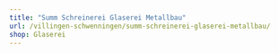 ```yaml
---
title: "Summ Schreinerei Glaserei Metallbau"
url: /villingen-schwenningen/summ-schreinerei-glaserei-metallbau/
shop: Glaserei
---
```

